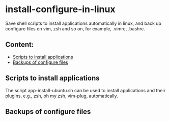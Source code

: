 # install-configure-in-linux
Save shell scripts to install applications automatically in linux, and back up configure files on vim, zsh and so on, for example, .vimrc, .bashrc. 
## Content:
- [Scripts to install applications](#Scripts-to-install-applications)
- [Backups of configure files](#Backups-of-configure-files)

## Scripts to install applications
The script app-install-ubuntu.sh can be used to install applications and their plugins, e.g., zsh, oh my zsh, vim-plug, automatically. 

## Backups of configure files
